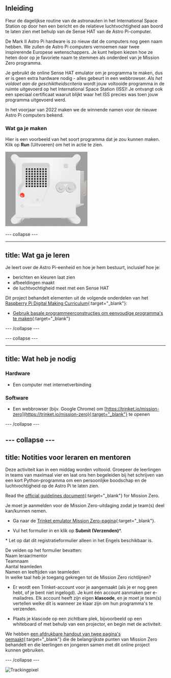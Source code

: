 ## Inleiding

Fleur de dagelijkse routine van de astronauten in het International Space Station op door hen een bericht en de relatieve luchtvochtigheid aan boord te laten zien met behulp van de Sense HAT van de Astro Pi-computer.

De Mark II Astro Pi hardware is zo nieuw dat de computers nog geen naam hebben. We zullen de Astro Pi computers vernoemen naar twee inspirerende Europese wetenschappers. Je kunt helpen kiezen hoe ze heten door op je favoriete naam te stemmen als onderdeel van je Mission Zero programma.

Je gebruikt de online Sense HAT emulator om je programma te maken, dus er is geen extra hardware nodig - alles gebeurt in een webbrowser. *Als het voldoet aan de geschiktheidscriteria* wordt jouw voltooide programma in de ruimte uitgevoerd op het International Space Station (ISS)! Je ontvangt ook een speciaal certificaat waaruit blijkt waar het ISS precies was toen jouw programma uitgevoerd werd.

In het voorjaar van 2022 maken we de winnende namen voor de nieuwe Astro Pi computers bekend.


### Wat ga je maken

Hier is een voorbeeld van het soort programma dat je zou kunnen maken. Klik op **Run** (Uitvoeren) om het in actie te zien.

![De Trinket Sense HAT emulator die een voorbeeldprogramma uitvoert dat de vochtigheidswaarde over de LED-matrix schuift en vervolgens een afbeelding van een vis weergeeft](images/M0_4.gif)


--- collapse ---



---
title: Wat ga je leren
---

Je leert over de Astro Pi-eenheid en hoe je hem bestuurt, inclusief hoe je:
+ berichten en kleuren laat zien
+ afbeeldingen maakt
+ de luchtvochtigheid meet met een Sense HAT

Dit project behandelt elementen uit de volgende onderdelen van het [Raspberry Pi Digital Making Curriculum](http://rpf.io/curriculum){:target="_blank"}:

+ [Gebruik basale programmeerconstructies om eenvoudige programma's te maken](https://curriculum.raspberrypi.org/programming/creator/){:target="_blank"}

--- /collapse ---

--- collapse ---

---
title: Wat heb je nodig
---

### Hardware

+ Een computer met internetverbinding

### Software

+ Een webbrowser (bijv. Google Chrome) om [https://trinket.io/mission-zero](https://trinket.io/mission-zero){:target="_blank"} te openen

--- /collapse ---

--- collapse ---
---
title: Notities voor leraren en mentoren
---


Deze activiteit kan in een middag worden voltooid. Groepeer de leerlingen in teams van maximaal vier en laat ons hen begeleiden bij het schrijven van een kort Python-programma om een ​​persoonlijke boodschap en de luchtvochtigheid op de Astro Pi te laten zien.

Read the [official guidelines document](https://astro-pi.org/media/mission-zero-guidelines/Astro_Pi_Mission_Zero_Guidelines_2021_22-en.pdf){:target="_blank"} for Mission Zero.

Je moet je aanmelden voor de Mission Zero-uitdaging zodat je team(s) deel kan/kunnen nemen.

+ Ga naar de [Trinket emulator Mission Zero-pagina](https://trinket.io/mission-zero){:target="_blank"}.

+ Vul het formulier in en klik op **Submit (Verzenden)**\*.

\* Let op dat dit registratieformulier alleen in het Engels beschikbaar is.

De velden op het formulier bevatten:  
Naam leraar/mentor   
Teamnaam  
Aantal teamleden  
Namen en leeftijden van teamleden   
In welke taal heb je toegang gekregen tot de Mission Zero richtlijnen?

+ Er wordt een Trinket-account voor je aangemaakt (als je er nog geen hebt, of je bent niet ingelogd). Je kunt één account aanmaken per e-mailadres. Elk account heeft zijn eigen **klascode**, en je moet je team(s) vertellen welke dit is wanneer ze klaar zijn om hun programma's te verzenden.

+ Plaats je klascode op een zichtbare plek, bijvoorbeeld op een whiteboard of met behulp van een projector, en begin met de activiteit.

 We hebben [een afdrukbare handout van twee pagina's gemaakt](https://astro-pi.org/astro_pi_mission_zero_project_print_out_v10_print/){:target="_blank"} die de belangrijkste punten van Mission Zero behandelt en die leerlingen en jongeren samen met dit online project kunnen gebruiken.

--- /collapse ---

![Trackingpixel](https://code.org/api/hour/begin_raspberrypi_astropi.png)
